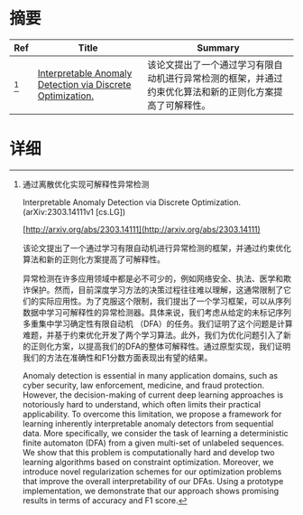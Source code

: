 # 摘要

| Ref | Title | Summary |
| --- | --- | --- |
| [^1] | [Interpretable Anomaly Detection via Discrete Optimization.](http://arxiv.org/abs/2303.14111) | 该论文提出了一个通过学习有限自动机进行异常检测的框架，并通过约束优化算法和新的正则化方案提高了可解释性。 |

# 详细

[^1]: 通过离散优化实现可解释性异常检测

    Interpretable Anomaly Detection via Discrete Optimization. (arXiv:2303.14111v1 [cs.LG])

    [http://arxiv.org/abs/2303.14111](http://arxiv.org/abs/2303.14111)

    该论文提出了一个通过学习有限自动机进行异常检测的框架，并通过约束优化算法和新的正则化方案提高了可解释性。

    

    异常检测在许多应用领域中都是必不可少的，例如网络安全、执法、医学和欺诈保护。然而，目前深度学习方法的决策过程往往难以理解，这通常限制了它们的实际应用性。为了克服这个限制，我们提出了一个学习框架，可以从序列数据中学习可解释性的异常检测器。具体来说，我们考虑从给定的未标记序列多重集中学习确定性有限自动机 （DFA）的任务。我们证明了这个问题是计算难题，并基于约束优化开发了两个学习算法。此外，我们为优化问题引入了新的正则化方案，以提高我们的DFA的整体可解释性。通过原型实现，我们证明我们的方法在准确性和F1分数方面表现出有望的结果。

    Anomaly detection is essential in many application domains, such as cyber security, law enforcement, medicine, and fraud protection. However, the decision-making of current deep learning approaches is notoriously hard to understand, which often limits their practical applicability. To overcome this limitation, we propose a framework for learning inherently interpretable anomaly detectors from sequential data. More specifically, we consider the task of learning a deterministic finite automaton (DFA) from a given multi-set of unlabeled sequences. We show that this problem is computationally hard and develop two learning algorithms based on constraint optimization. Moreover, we introduce novel regularization schemes for our optimization problems that improve the overall interpretability of our DFAs. Using a prototype implementation, we demonstrate that our approach shows promising results in terms of accuracy and F1 score.
    

